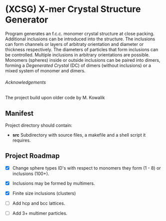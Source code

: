 # (XCSG) X-mer Crystal Structure Generator

Program generates an f.c.c. monomer crystal structure at close packing.
Additional inclusions can be introduced into the structure. The inclusions 
can form channels or layers of arbitraty orientation and diameter or 
thickness respectively. The diameters of particles that form inclusions 
can be controlled. Multiple inclusions in arbitrary orientations are
possible. Monomers (spheres) inside or outside inclusions can be paired into
dimers, forming a *Degenerated Crystal* (DC) of dimers (without inclusions)
or a mixed system of monomer and dimers.

###### Acknowledgements
The project build upon older code by M. Kowalik


## Manifest

Project directory should contain:

* **src**
	Subdirectory with source files, a makefile and a shell script it requires.

## Project Roadmap

- [x] Change sphere types ID's with respect to monomers they form (1 - 8) or
  inclusions (100+).
- [x] Inclusions may be formed by multimers.
- [x] Finite size inclusions (clusters)
- [ ] Add hcp and bcc lattices.
- [ ] Add 3+ multimer particles.

